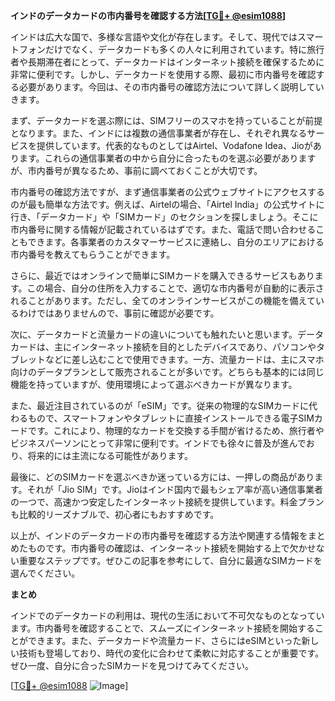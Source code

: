 **インドのデータカードの市内番号を確認する方法[[TG💪+ @esim1088](https://t.me/s/esim1088)]**

インドは広大な国で、多様な言語や文化が存在します。そして、現代ではスマートフォンだけでなく、データカードも多くの人々に利用されています。特に旅行者や長期滞在者にとって、データカードはインターネット接続を確保するために非常に便利です。しかし、データカードを使用する際、最初に市内番号を確認する必要があります。今回は、その市内番号の確認方法について詳しく説明していきます。

まず、データカードを選ぶ際には、SIMフリーのスマホを持っていることが前提となります。また、インドには複数の通信事業者が存在し、それぞれ異なるサービスを提供しています。代表的なものとしてはAirtel、Vodafone Idea、Jioがあります。これらの通信事業者の中から自分に合ったものを選ぶ必要がありますが、市内番号が異なるため、事前に調べておくことが大切です。

市内番号の確認方法ですが、まず通信事業者の公式ウェブサイトにアクセスするのが最も簡単な方法です。例えば、Airtelの場合、「Airtel India」の公式サイトに行き、「データカード」や「SIMカード」のセクションを探しましょう。そこに市内番号に関する情報が記載されているはずです。また、電話で問い合わせることもできます。各事業者のカスタマーサービスに連絡し、自分のエリアにおける市内番号を教えてもらうことができます。

さらに、最近ではオンラインで簡単にSIMカードを購入できるサービスもあります。この場合、自分の住所を入力することで、適切な市内番号が自動的に表示されることがあります。ただし、全てのオンラインサービスがこの機能を備えているわけではありませんので、事前に確認が必要です。

次に、データカードと流量カードの違いについても触れたいと思います。データカードは、主にインターネット接続を目的としたデバイスであり、パソコンやタブレットなどに差し込むことで使用できます。一方、流量カードは、主にスマホ向けのデータプランとして販売されることが多いです。どちらも基本的には同じ機能を持っていますが、使用環境によって選ぶべきカードが異なります。

また、最近注目されているのが「eSIM」です。従来の物理的なSIMカードに代わるもので、スマートフォンやタブレットに直接インストールできる電子SIMカードです。これにより、物理的なカードを交換する手間が省けるため、旅行者やビジネスパーソンにとって非常に便利です。インドでも徐々に普及が進んでおり、将来的には主流になる可能性があります。

最後に、どのSIMカードを選ぶべきか迷っている方には、一押しの商品があります。それが「Jio SIM」です。Jioはインド国内で最もシェア率が高い通信事業者の一つで、高速かつ安定したインターネット接続を提供しています。料金プランも比較的リーズナブルで、初心者にもおすすめです。

以上が、インドのデータカードの市内番号を確認する方法や関連する情報をまとめたものです。市内番号の確認は、インターネット接続を開始する上で欠かせない重要なステップです。ぜひこの記事を参考にして、自分に最適なSIMカードを選んでください。

**まとめ**

インドでのデータカードの利用は、現代の生活において不可欠なものとなっています。市内番号を確認することで、スムーズにインターネット接続を開始することができます。また、データカードや流量カード、さらにはeSIMといった新しい技術も登場しており、時代の変化に合わせて柔軟に対応することが重要です。ぜひ一度、自分に合ったSIMカードを見つけてみてください。

[[TG💪+ @esim1088](https://t.me/s/esim1088) ![Image](https://i.postimg.cc/Y0z9fWf4/image.png)]